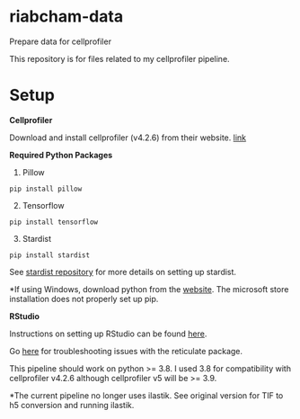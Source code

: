 # riabcham-data
Prepare data for cellprofiler

This repository is for files related to my cellprofiler pipeline.

# Setup
**Cellprofiler**

Download and install cellprofiler (v4.2.6) from their website. [link](https://cellprofiler.org/)

**Required Python Packages**
1. Pillow

``` 
pip install pillow
```
2. Tensorflow

``` 
pip install tensorflow
```
3. Stardist

``` 
pip install stardist
```

See [stardist repository](https://github.com/stardist/stardist) for more details on setting up stardist.

*If using Windows, download python from the [website](https://www.python.org/downloads/). The microsoft store installation does not properly set up pip.

**RStudio**

Instructions on setting up RStudio can be found [here](https://rstudio-education.github.io/hopr/starting.html).

Go [here](https://github.com/ttimbers/intro-to-reticulate/blob/main/setup-instructions/macos_install_python.md) for troubleshooting issues with the reticulate package.

This pipeline should work on python >= 3.8. I used 3.8 for compatibility with cellprofiler v4.2.6 although cellprofiler v5 will be >= 3.9.




*The current pipeline no longer uses ilastik. See original version for TIF to h5 conversion and running ilastik.

